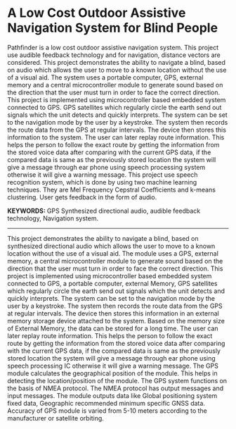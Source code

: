 # A Low Cost Outdoor Assistive Navigation System for Blind People

Pathfinder is a low cost outdoor assistive navigation system. This project use audible feedback
technology and for navigation, distance vectors are considered. This project demonstrates the ability to navigate a blind,
based on audio which allows the user to move to a known location without the use of a visual aid. The system uses a
portable computer, GPS, external memory and a central microcontroller module to generate sound based on the
direction that the user must turn in order to face the correct direction. This project is implemented using microcontroller
based embedded system connected to GPS. GPS satellites which regularly circle the earth send out signals which the
unit detects and quickly interprets. The system can be set to the navigation mode by the user by a keystroke. The
system then records the route data from the GPS at regular intervals. The device then stores this information to the
system. The user can later replay route information. This helps the person to follow the exact route by getting the
information from the stored voice data after comparing with the current GPS data, if the compared data is same as the
previously stored location the system will give a message through ear phone using speech processing system otherwise
it will give a warning message. This project use speech recognition system, which is done by using two machine
learning techniques. They are Mel Frequency Cepstral Coefficients and k-means clustering. User gets feedback in the
form of audio.

<b> KEYWORDS: </b> GPS Synthesized directional audio, audible feedback technology, Navigation system.

<hr>

This project demonstrates the ability to navigate a blind, based on synthesized directional audio which allows the user
to move to a known location without the use of a visual aid. The module uses a GPS, external memory, a central
microcontroller module to generate sound based on the direction that the user must turn in order to face the correct
direction. This project is implemented using microcontroller based embedded system connected to GPS, a portable
computer, external Memory, GPS satellites which regularly circle the earth send out signals which the unit detects and
quickly interprets. The system can be set to the navigation mode by the user by a keystroke. The system then records
the route data from the GPS at regular intervals. The device then stores this information in an external memory storage
device attached to the system. Based on the memory size of External Memory, the data can be stored for a long time.
The user can later replay route information. This helps the person to follow the exact route by getting the information
from the stored voice data after comparing with the current GPS data, if the compared data is same as the previously
stored location the system will give a message through ear phone using speech processing IC otherwise it will give a
warning message. The GPS module calculates the geographical position of the module. This helps in detecting the
location/position of the module. The GPS system functions on the basis of NMEA protocol. The NMEA protocol has
output messages and input messages. The module outputs data like Global positioning system fixed data, Geographic recommended minimum specific GNSS data. Accuracy of GPS module is varied from 5-10 meters according to the
manufacturer or satellite orbiting.
